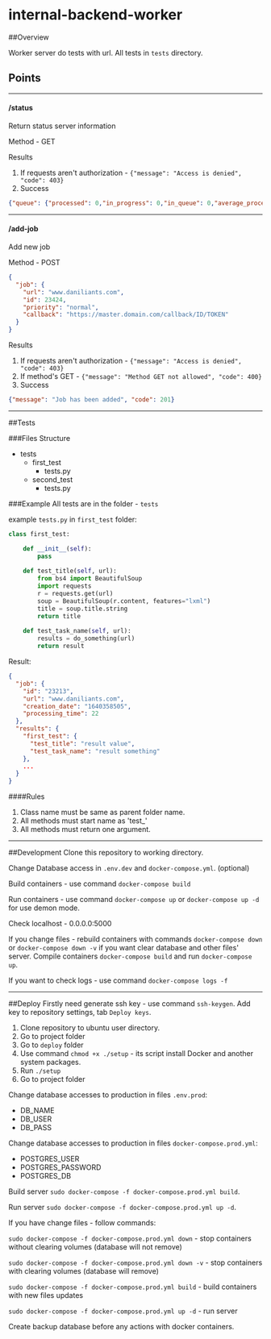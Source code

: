 # internal-backend-worker

##Overview

Worker server do tests with url. All tests in `tests` directory.

## Points

---
#### /status
Return status server information

Method - GET

Results
1. If requests aren't authorization - `{"message": "Access is denied", "code": 403}`
2. Success
```json
{"queue": {"processed": 0,"in_progress": 0,"in_queue": 0,"average_processing_time": 0}}
```
---
#### /add-job
Add new job

Method - POST
```json
{
  "job": {
    "url": "www.daniliants.com",
    "id": 23424,
    "priority": "normal",
    "callback": "https://master.domain.com/callback/ID/TOKEN"
  }
}
```
Results
1. If requests aren't authorization - `{"message": "Access is denied", "code": 403}`
2. If method's GET - `{"message": "Method GET not allowed", "code": 400}`
3. Success
```json
{"message": "Job has been added", "code": 201}
```
---

##Tests

###Files Structure

- tests
  - first_test
    - tests.py
  - second_test
    - tests.py


###Example
All tests are in the folder - `tests`

example `tests.py` in `first_test` folder:
```python
class first_test:

    def __init__(self):
        pass
    
    def test_title(self, url):
        from bs4 import BeautifulSoup
        import requests
        r = requests.get(url)
        soup = BeautifulSoup(r.content, features="lxml")
        title = soup.title.string
        return title
    
    def test_task_name(self, url):
        results = do_something(url)
        return result
```
Result:
```json
{
  "job": {
    "id": "23213",
    "url": "www.daniliants.com",
    "creation_date": "1640358505",
    "processing_time": 22
  },
  "results": {
    "first_test": {
      "test_title": "result value",
      "test_task_name": "result something"
    },
    ...
  }
}
```
####Rules
1. Class name must be same as parent folder name.
2. All methods must start name as 'test_'
3. All methods must return one argument.



---
##Development
Clone this repository to working directory.

Change Database access in `.env.dev` and `docker-compose.yml`. (optional)

Build containers - use command `docker-compose build`

Run containers - use command `docker-compose up` or `docker-compose up -d` for use demon 
mode.

Check localhost - 0.0.0.0:5000

If you change files - rebuild containers with commands `docker-compose down` or `docker-compose down -v`
if you want clear database and other files' server. Compile containers `docker-compose build` and 
run `docker-compose up`.

If you want to check logs - use command `docker-compose logs -f`

---

##Deploy
Firstly need generate ssh key - use command `ssh-keygen`.
Add key to repository settings, tab `Deploy keys`.

1. Clone repository to ubuntu user directory.
2. Go to project folder
3. Go to `deploy` folder
4. Use command `chmod +x ./setup` - its script install Docker and another system packages.
5. Run `./setup`
6. Go to project folder

Change database accesses to production in files `.env.prod`:
- DB_NAME
- DB_USER
- DB_PASS

Change database accesses to production in files `docker-compose.prod.yml`:
- POSTGRES_USER
- POSTGRES_PASSWORD
- POSTGRES_DB

Build server `sudo docker-compose -f docker-compose.prod.yml build`.

Run server `sudo docker-compose -f docker-compose.prod.yml up -d`.

If you have change files - follow commands:

`sudo docker-compose -f docker-compose.prod.yml down` - stop containers without 
clearing volumes (database will not remove)

`sudo docker-compose -f docker-compose.prod.yml down -v` - stop containers with 
clearing volumes (database will remove)

`sudo docker-compose -f docker-compose.prod.yml build` - build containers with new files updates

`sudo docker-compose -f docker-compose.prod.yml up -d` - run server

Create backup database before any actions with docker containers.
